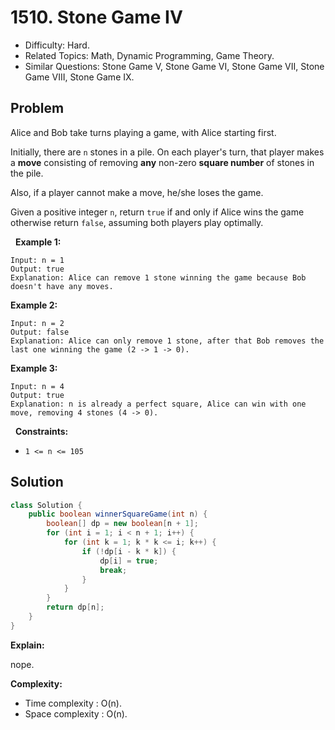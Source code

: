 # 1510. Stone Game IV

- Difficulty: Hard.
- Related Topics: Math, Dynamic Programming, Game Theory.
- Similar Questions: Stone Game V, Stone Game VI, Stone Game VII, Stone Game VIII, Stone Game IX.

## Problem

Alice and Bob take turns playing a game, with Alice starting first.

Initially, there are ```n``` stones in a pile. On each player's turn, that player makes a **move** consisting of removing **any** non-zero **square number** of stones in the pile.

Also, if a player cannot make a move, he/she loses the game.

Given a positive integer ```n```, return ```true``` if and only if Alice wins the game otherwise return ```false```, assuming both players play optimally.

 
**Example 1:**

```
Input: n = 1
Output: true
Explanation: Alice can remove 1 stone winning the game because Bob doesn't have any moves.
```

**Example 2:**

```
Input: n = 2
Output: false
Explanation: Alice can only remove 1 stone, after that Bob removes the last one winning the game (2 -> 1 -> 0).
```

**Example 3:**

```
Input: n = 4
Output: true
Explanation: n is already a perfect square, Alice can win with one move, removing 4 stones (4 -> 0).
```

 
**Constraints:**


	
- ```1 <= n <= 105```



## Solution

```java
class Solution {
    public boolean winnerSquareGame(int n) {
        boolean[] dp = new boolean[n + 1];
        for (int i = 1; i < n + 1; i++) {
            for (int k = 1; k * k <= i; k++) {
                if (!dp[i - k * k]) {
                    dp[i] = true;
                    break;
                }
            }
        }
        return dp[n];
    }
}
```

**Explain:**

nope.

**Complexity:**

* Time complexity : O(n).
* Space complexity : O(n).
